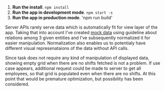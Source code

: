 
1. **Run the install**. `npm install`
2. **Run the app in development mode**. `npm start -s`
3. **Run the app in production mode**. 'npm run build'

Server APIs rarely serve data which is automatically fit for view layer of the app.
Taking that into account I've created [mock data](/src/api/mockShiftApi.js) using guideline about relations among 3 given entities and
I've subsequently normalized it for easier manipulation. Normalization also enables us to potentialy have different visual represenataions of the data without API calls.

Since task does not require any kind of manipulation of displayed data, showing empty grid when there are no shifts fetched is not a problem.
If use case appears, additional request could be made to server to get all employees, so that grid is populated even when there are no shifts.
At this point that would be premature optimization, but possibility has been considered.
